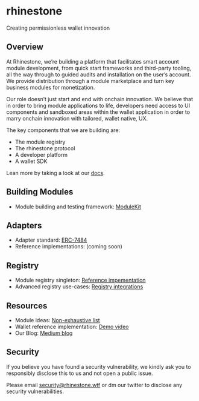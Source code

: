 # rhinestone

Creating permissionless wallet innovation

## Overview

At Rhinestone, we’re building a platform that facilitates smart account module development, from quick start frameworks and third-party tooling, all the way through to guided audits and installation on the user’s account. We provide distribution through a module marketplace and turn key business modules for monetization.

Our role doesn’t just start and end with onchain innovation. We believe that in order to bring module applications to life, developers need access to UI components and sandboxed areas within the wallet application in order to marry onchain innovation with tailored, wallet native, UX.

The key components that we are building are:

- The module registry
- The rhinestone protocol
- A developer platform
- A wallet SDK

Lean more by taking a look at our [docs](https://docs.rhinestone.wtf).

## Building Modules

- Module building and testing framework: [ModuleKit](https://github.com/rhinestonewtf/modulekit)

## Adapters

- Adapter standard: [ERC-7484](https://github.com/ethereum/EIPs/pull/7484)
- Reference implementations: (coming soon)

## Registry

- Module registry singleton: [Reference impementation](https://github.com/rhinestonewtf/registry)
- Advanced registry use-cases: [Registry integrations](https://github.com/rhinestonewtf/registry-integrations)

## Resources

- Module ideas: [Non-exhaustive list](https://rhinestone.notion.site/Module-ideas-for-product-inspo-338100a2c99540f490472b8aa839da11)
- Wallet reference implementation: [Demo video](https://rhinestone.wtf/demo)
- Our Blog: [Medium blog](https://blog.rhinestone.wtf)

## Security

If you believe you have found a security vulnerability, we kindly ask you to responsibly disclose this to us and not open a public issue.

Please email <security@rhinestone.wtf> or dm our twitter to disclose any security vulnerabilities.
